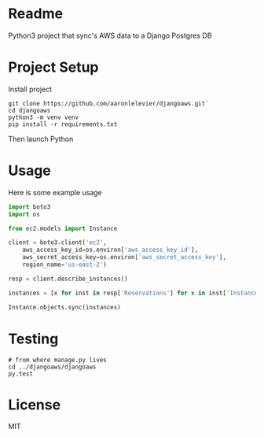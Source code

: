 # Readme

Python3 project that sync's AWS data to a Django Postgres DB

# Project Setup

Install project

```
git clone https://github.com/aaronlelevier/djangoaws.git`
cd djangoaws
python3 -m venv venv
pip install -r requirements.txt
```

Then launch Python

# Usage

Here is some example usage


```python
import boto3
import os

from ec2.models import Instance

client = boto3.client('ec2',
    aws_access_key_id=os.environ['aws_access_key_id'],
    aws_secret_access_key=os.environ['aws_secret_access_key'],
    region_name='us-east-2')

resp = client.describe_instances()

instances = [x for inst in resp['Reservations'] for x in inst['Instances']]

Instance.objects.sync(instances)
```

# Testing

```
# from where manage.py lives
cd ../djangoaws/djangoaws
py.test
```

# License

MIT
